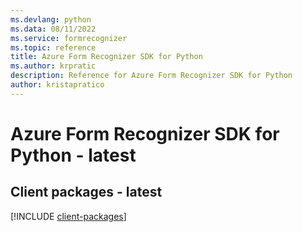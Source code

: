 ```yaml
---
ms.devlang: python
ms.data: 08/11/2022
ms.service: formrecognizer
ms.topic: reference
title: Azure Form Recognizer SDK for Python
ms.author: krpratic
description: Reference for Azure Form Recognizer SDK for Python
author: kristapratico
---
```

# Azure Form Recognizer SDK for Python - latest

## Client packages - latest
[!INCLUDE [client-packages](form-recognizer-client-index.md)]